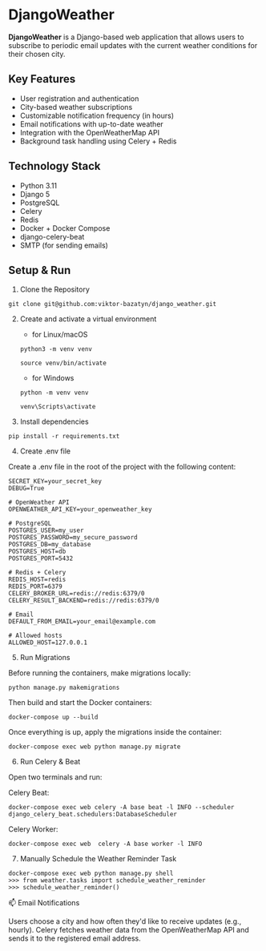 # DjangoWeather

**DjangoWeather** is a Django-based web application that allows users to subscribe to periodic email updates 
with the current weather conditions for their chosen city.

## Key Features

- User registration and authentication
- City-based weather subscriptions
- Customizable notification frequency (in hours)
- Email notifications with up-to-date weather
- Integration with the OpenWeatherMap API
- Background task handling using Celery + Redis


## Technology Stack

- Python 3.11
- Django 5
- PostgreSQL
- Celery
- Redis
- Docker + Docker Compose
- django-celery-beat
- SMTP (for sending emails)

## Setup & Run

1. Clone the Repository

```git clone git@github.com:viktor-bazatyn/django_weather.git```

2. Create and activate a virtual environment

    * for Linux/macOS
   
    ```python3 -m venv venv```

    ```source venv/bin/activate```

    * for Windows
   
    ```python -m venv venv```

    ```venv\Scripts\activate```

3. Install dependencies

```pip install -r requirements.txt```

4. Create .env file

Create a .env file in the root of the project with the following content:
```
SECRET_KEY=your_secret_key
DEBUG=True

# OpenWeather API
OPENWEATHER_API_KEY=your_openweather_key

# PostgreSQL
POSTGRES_USER=my_user
POSTGRES_PASSWORD=my_secure_password
POSTGRES_DB=my_database
POSTGRES_HOST=db
POSTGRES_PORT=5432

# Redis + Celery
REDIS_HOST=redis
REDIS_PORT=6379
CELERY_BROKER_URL=redis://redis:6379/0
CELERY_RESULT_BACKEND=redis://redis:6379/0

# Email
DEFAULT_FROM_EMAIL=your_email@example.com

# Allowed hosts
ALLOWED_HOST=127.0.0.1
```

5. Run Migrations

Before running the containers, make migrations locally:

```python manage.py makemigrations```

Then build and start the Docker containers:

```docker-compose up --build```

Once everything is up, apply the migrations inside the container:

```docker-compose exec web python manage.py migrate```

6. Run Celery & Beat

Open two terminals and run:

Celery Beat:

```docker-compose exec web celery -A base beat -l INFO --scheduler django_celery_beat.schedulers:DatabaseScheduler```

Celery Worker:

```docker-compose exec web  celery -A base worker -l INFO ```

7. Manually Schedule the Weather Reminder Task

```angular2html
docker-compose exec web python manage.py shell
>>> from weather.tasks import schedule_weather_reminder
>>> schedule_weather_reminder()
```

📫 Email Notifications

Users choose a city and how often they'd like to receive updates (e.g., hourly).
Celery fetches weather data from the OpenWeatherMap API and sends it to the registered email address.